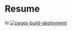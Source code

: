 # Resume
hI
[![pages-build-deployment](https://github.com/mittal-aman/Resume/actions/workflows/pages/pages-build-deployment/badge.svg)](https://github.com/mittal-aman/Resume/actions/workflows/pages/pages-build-deployment)


